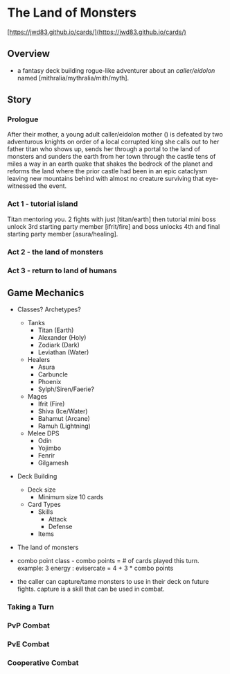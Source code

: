 # The Land of Monsters

[https://jwd83.github.io/cards/](https://jwd83.github.io/cards/)

## Overview

* a fantasy deck building rogue-like adventurer about an *caller/eidolon* named [mithralia/mythralia/mith/myth].

## Story

### Prologue

After their mother, a young adult caller/eidolon mother () is defeated by two adventurous knights on order of a local corrupted king she calls out to her father titan who shows up, sends her through a portal to the land of monsters and sunders the earth from her town through the castle tens of miles a way in an earth quake that shakes the bedrock of the planet and reforms the land where the prior castle had been in an epic cataclysm leaving new mountains behind with almost no creature surviving that eye-witnessed the event.

### Act 1 - tutorial island

Titan mentoring you. 2 fights with just [titan/earth] then  tutorial mini boss unlock 3rd starting party member [ifrit/fire] and boss unlocks 4th and final starting party member [asura/healing].

### Act 2 - the land of monsters

### Act 3 - return to land of humans

## Game Mechanics

* Classes? Archetypes?
  * Tanks
    * Titan (Earth)
    * Alexander (Holy)
    * Zodiark (Dark)
    * Leviathan (Water)
  * Healers
    * Asura
    * Carbuncle
    * Phoenix
    * Sylph/Siren/Faerie?
  * Mages
    * Ifrit (Fire)
    * Shiva (Ice/Water)
    * Bahamut (Arcane)
    * Ramuh (Lightning)
  * Melee DPS
    * Odin
    * Yojimbo
    * Fenrir
    * Gilgamesh

* Deck Building
  * Deck size
    * Minimum size 10 cards
  * Card Types
    * Skills
      * Attack
      * Defense
    * Items

* The land of monsters

* combo point class - combo points = # of cards played this turn. example: 3 energy : evisercate = 4 + 3 * combo points

* the caller can capture/tame monsters to use in their deck on future fights. capture is a skill that can be used in combat.

### Taking a Turn

### PvP Combat

### PvE Combat

### Cooperative Combat
